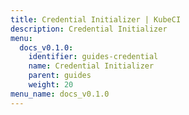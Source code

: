 ```yaml
---
title: Credential Initializer | KubeCI
description: Credential Initializer
menu:
  docs_v0.1.0:
    identifier: guides-credential
    name: Credential Initializer
    parent: guides
    weight: 20
menu_name: docs_v0.1.0
---
```

